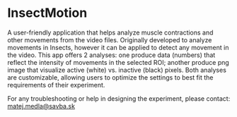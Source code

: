 # InsectMotion
A user-friendly application that helps analyze muscle contractions and other movements from the video files.
Originally developed to analyze movements in Insects, however it can be applied to detect any movement in the video.
This app offers 2 analyses:
  one produce data (numbers) that reflect the intensity of movements in the selected ROI;
  another produce png image that visualize active (white) vs. inactive (black) pixels.
Both analyses are customizable, allowing users to optimize the settings to best fit the requirements of their experiment.

For any troubleshooting or help in designing the experiment, please contact: matej.medla@savba.sk
